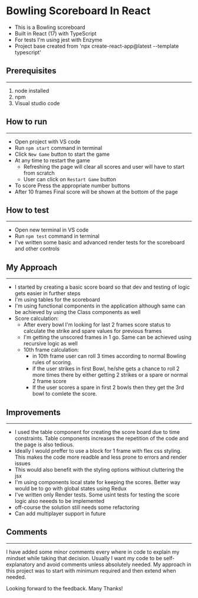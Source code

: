 # Bowling Scoreboard In React

- This is a Bowling scoreboard
- Built in React (17) with TypeScript
- For tests I'm using jest with Enzyme
- Project base created from 'npx create-react-app@latest <projectName> --template typescript'

## Prerequisites

---

1.  node installed
2.  npm
3.  Visual studio code

## How to run

---

- Open project with VS code
- Run `npm start` command in terminal
- Click `New Game` button to start the game
- At any time to restart the game
  - Refreshing the page will clear all scores and user will have to start from scratch
  - User can click on `Restart Game` button
- To score Press the appropriate number buttons
- After 10 frames Final score will be shown at the bottom of the page

## How to test

---

- Open new terminal in VS code
- Run `npm test` command in terminal
- I've written some basic and advanced render tests for the scoreboard and other controls

## My Approach

---

- I started by creating a basic score board so that dev and testing of logic gets easier in further steps
- I'm using tables for the scoreboard
- I'm using functional components in the application although same can be achieved by using the Class components as well
- Score calculation:
  - After every bowl I'm looking for last 2 frames score status to calculate the strike and spare values for previous frames
  - I'm getting the unscored frames in 1 go. Same can be achieved using recursive logic as well
  - 10th frame calculation:
    - in 10th frame user can roll 3 times according to normal Bowling rules of scoring.
    - if the user strikes in first Bowl, he/she gets a chance to roll 2 more times there by either getting 2 strikes or a spare or normal 2 frame score
    - If the user scores a spare in first 2 bowls then they get the 3rd bowl to comlete the score.

## Improvements

---

- I used the table component for creating the score board due to time constraints. Table components increases the repetition of the code and the page is also tedious.
- Ideally I would preffer to use a block for 1 frame with flex css styling. This makes the code more readble and less prone to errors and render issues
- This would also benefit with the styling options withiout cluttering the jsx
- I'm using components local state for keeping the scores. Better way would be to go with global states using Redux
- I've written only Render tests. Some usint tests for testing the score logic also neeeds to be implemented
- off-course the solution still needs some refactoring
- Can add multiplayer support in future

## Comments

---

I have added some minor comments every where in code to explain my mindset while taking that decision. Usually I want my code to be self-explanatory and avoid comments unless absolutely needed.
My approach in this project was to start with minimum required and then extend when needed.

Looking forward to the feedback. Many Thanks!
